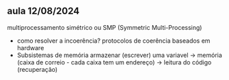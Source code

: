 ## aula 12/08/2024
multiprocessamento simétrico ou SMP (Symmetric Multi-Processing)
- como resolver a incoerência?
    protocolos de coerência baseados em hardware
- Subsistemas de memória
    armazenar (escrever) uma variavel -> memória (caixa de correio -  cada caixa tem um endereço) -> leitura do código (recuperação)